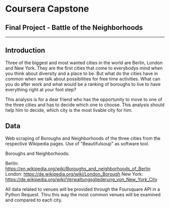 # Coursera Capstone
## Final Project - Battle of the Neighborhoods
-----------------------------------------------------------

## Introduction

Three of the biggest and most wanted cities in the world are Berlin, London and New York.
They are the first cities that come to everybodys mind when you think about diversity and
a place to be. But what do the cities have in common when we talk about possibilities for
free time activities. What can you do after work and what would be a ranking of boroughs to
live to have everything right at your foot step?

This analysis is for a dear friend who has the opportunity to move to one of the three cities and has to decide
which one to choose. This analysis should help him to decide, which city is the most livable city for him.


## Data

Web scraping of Boroughs and Neighborhoods of the three cities from the respective Wikipedia pages.
Use of "Beautifulsoup" as software tool.

Boroughs and Neighborhoods:

Berlin: https://en.wikipedia.org/wiki/Boroughs_and_neighborhoods_of_Berlin
London: https://de.wikipedia.org/wiki/London_Borough
New York: https://de.wikipedia.org/wiki/Verwaltungsgliederung_von_New_York_City

All data related to venues will be provided through the Foursquare API in a Python Request.
Thru this way the most common venues will be examined and compared to each city.

